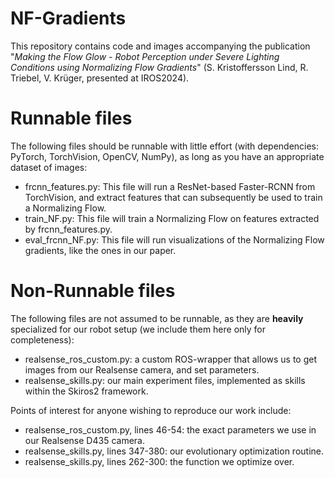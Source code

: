 # NF-Gradients
This repository contains code and images accompanying the publication "<I>Making the Flow Glow - Robot Perception under Severe Lighting Conditions using Normalizing Flow Gradients</I>" (S. Kristoffersson Lind, R. Triebel, V. Krüger, presented at IROS2024).

# Runnable files
The following files should be runnable with little effort (with dependencies: PyTorch, TorchVision, OpenCV, NumPy), as long as you have an appropriate dataset of images:
 - frcnn_features.py: This file will run a ResNet-based Faster-RCNN from TorchVision, and extract features that can subsequently be used to train a Normalizing Flow.
 - train_NF.py: This file will train a Normalizing Flow on features extracted by frcnn_features.py.
 - eval_frcnn_NF.py: This file will run visualizations of the Normalizing Flow gradients, like the ones in our paper.

# Non-Runnable files
The following files are not assumed to be runnable, as they are <B>heavily</B> specialized for our robot setup (we include them here only for completeness):
 - realsense_ros_custom.py: a custom ROS-wrapper that allows us to get images from our Realsense camera, and set parameters.
 - realsense_skills.py: our main experiment files, implemented as skills within the Skiros2 framework.

Points of interest for anyone wishing to reproduce our work include:
 - realsense_ros_custom.py, lines 46-54: the exact parameters we use in our Realsense D435 camera.
 - realsense_skills.py, lines 347-380: our evolutionary optimization routine.
 - realsense_skills.py, lines 262-300: the function we optimize over.
